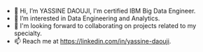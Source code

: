 - 👋 Hi, I’m YASSINE DAOUJI, I'm certified IBM Big Data Engineer.
- 🌱 I’m interested in Data Engineering and Analytics.
- 👀 I'm looking forward to collaborating on projects related to my specialty.
- 📫 Reach me at https://linkedin.com/in/yassine-daouji.

<!---
iamyacin/iamyacin is a ✨ special ✨ repository because its `README.md` (this file) appears on your GitHub profile.
You can click the Preview link to take a look at your changes.
--->
